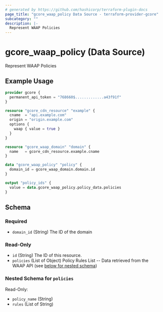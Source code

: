 ```yaml
---
# generated by https://github.com/hashicorp/terraform-plugin-docs
page_title: "gcore_waap_policy Data Source - terraform-provider-gcore"
subcategory: ""
description: |-
  Represent WAAP Policies
---
```


# gcore_waap_policy (Data Source)

Represent WAAP Policies

## Example Usage

```terraform
provider gcore {
  permanent_api_token = "768660$.............a43f91f"
}

resource "gcore_cdn_resource" "example" {
  cname  = "api.example.com"
  origin = "origin.example.com"
  options {
    waap { value = true }
  }
}

resource "gcore_waap_domain" "domain" {
  name   = gcore_cdn_resource.example.cname
}

data "gcore_waap_policy" "policy" {
  domain_id = gcore_waap_domain.domain.id
}

output "policy_ids" {
  value = data.gcore_waap_policy.policy_data.policies
}
```

<!-- schema generated by tfplugindocs -->
## Schema

### Required

- `domain_id` (String) The ID of the domain

### Read-Only

- `id` (String) The ID of this resource.
- `policies` (List of Object) Policy Rules List -- Data retrieved from the WAAP API (see [below for nested schema](#nestedatt--policies))

<a id="nestedatt--policies"></a>
### Nested Schema for `policies`

Read-Only:

- `policy_name` (String)
- `rules` (List of String)
